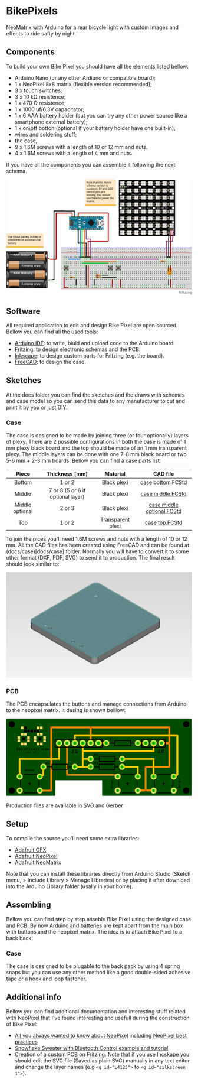 # BikePixels

NeoMatrix with Arduino for a rear bicycle light with custom images and effects to ride safty by night.

## Components

To build your own Bike Pixel you should have all the elements listed bellow:

* Arduino Nano (or any other Ardiuno or compatible board);
* 1 x NeoPixel 8x8 matrix (flexible version recommended);
* 3 x touch switches;
* 3 x 10 kΩ resistence;
* 1 x 470 Ω resistence;
* 1 x 1000 uf/6.3V capacitator;
* 1 x 6 AAA battery holder (but you can try any other power source like a smartphone external battery);
* 1 x on\off botton (optional if your battery holder have one built-in);
* wires and soldering stuff;
* the case,
* 9 x 1.6M screws with a length of 10 or 12 mm and nuts.
* 4 x 1.6M screws with a length of 4 mm and nuts.
    
If you have all the components you can assemble it following the next schema.

![BikePixel schema](./docs/electronics/sketch%20protoboard.png "BikePixel sketch")

## Software
All required application to edit and design Bike Pixel are open sourced. Bellow you can find all the used tools:

* [Arduino IDE](https://www.arduino.cc/en/Main/Software): to write, biuld and upload code to the Arduino board.
* [Fritzing](http://fritzing.org/download/): to design electronic schemas and the PCB.
* [Inkscape](https://inkscape.org/en/release/): to design custom parts for Fritzing (e.g. the board).
* [FreeCAD](https://www.freecadweb.org/wiki/Download): to design the case.

    
## Sketches
At the docs folder you can find the sketches and the draws with schemas and case model so you can send this data to any manufacturer to cut and print it by you or just DIY.

### Case

The case is designed to be made by joining three (or four optionally) layers of 
plexy. There are 2 possible configurations in both the base is made of 1 mm plexy 
black board and the top should be made of an 1 mm transparent plexy. The middle 
layers can be done with one 7-8 mm black board or two 5-6 mm + 2-3 mm boards. Bellow
you can find a case parts list: 

|      Piece      |            Thickness [mm]            |      Material     |                              CAD file                              |
|:---------------:|:------------------------------------:|:-----------------:|:------------------------------------------------------------------:|
|      Bottom     |                 1 or 2               |    Black plexi    | [case bottom.FCStd](docs/case/case%20bottom.FCStd)                   |
|      Middle     |  7 or 8   (5 or 6 if optional layer) |    Black plexi    | [case middle.FCStd](docs/case/case%20middle.FCStd)                   |
| Middle optional |                2 or 3                |    Black plexi    | [case middle optional.FCStd](docs/case/case%20middle%20optional.FCStd) |
|       Top       |                1 or 2                | Transparent plexi | [case top.FCStd](docs/case/case%20top.FCStd)                         |

To join the pices you'll need 1.6M screws and nuts with a length of 10 or 12 mm. 
All the CAD files has been created using FreeCAD and can be found at 
(docs/case)[docs/case] folder. Normally you will have to convert it to some other 
format (DXF, PDF, SVG) to send it to production. The final result should look similar to:

![BikePixel case](./docs/case/case.png "BikePixel Case")


### PCB
The PCB encapsulates the buttons and manage connections from Arduino to the neopixel matrix. It desing is shown belllow:

![BikePixel schema](./docs/electronics/sketch%20pcb.png "BikePixel PCB")

Production files are available in SVG and Gerber 


## Setup
To compile the source you'll need some extra libraries:

* [Adafruit GFX](https://github.com/adafruit/Adafruit-GFX-Library)
* [Adafruit NeoPixel](https://github.com/adafruit/Adafruit_NeoPixel)
* [Adafruit NeoMatrix](https://github.com/adafruit/Adafruit_NeoMatrix)

Note that you can install these libraries directly from Arduino Studio (Sketch menu, > Include Library > Manage Libraries) or by placing it after download into the Arduino Library folder (usally in your home).

## Assembling
Bellow you can find step by step asseble Bike Pixel using the designed case and PCB. By now Arduino and batteries are kept apart from the main box with buttons and the neopixel matrix. The idea is to attach Bike Pixel to a back back. 

### Case
The case is designed to be plugable to the back pack by using 4 spring snaps but you can use any other method like a good double-sided adhesive tape or a hook and loop fastener.


## Additional info
Bellow you can find additional documentation and interesting stuff related with NeoPixel that I've found interesting and usefull during the construction of Bike Pixel:

* [All you always wanted to know about NeoPixel](https://learn.adafruit.com/adafruit-neopixel-uberguide/the-magic-of-neopixels) including [NeoPixel best practices](https://learn.adafruit.com/adafruit-neopixel-uberguide/best-practices)
* [Snowflake Sweater with Bluetooth Control example and tutorial](https://learn.adafruit.com/neopixel-matrix-snowflake-sweater/overview)
* [Creation of a custom PCB on Fritzing](http://fritzing.org/pcb-custom-shape/). Note that if you use Incskape you should edit the SVG file (Saved as plain SVG) manually in any text editor and change the layer names (e.g `<g id="L4123">` to `<g id="silkscreen 1">`).


